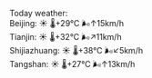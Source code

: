 Today weather:  
Beijing: ☀️   🌡️+29°C 🌬️↑15km/h  
Tianjin: ☀️   🌡️+32°C 🌬️↗11km/h  
Shijiazhuang: ☀️   🌡️+38°C 🌬️↙5km/h  
Tangshan: ☀️   🌡️+27°C 🌬️↑13km/h  
